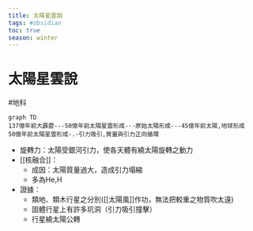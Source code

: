 ```yaml
---
title: 太陽星雲說
tags: #obsidian 
toc: true
season: winter
---
```

# 太陽星雲說
#地科
```mermaid
graph TD
137億年前大霹靂---50億年前太陽星雲形成---原始太陽形成---45億年前太陽,地球形成
50億年前太陽星雲形成-.-引力吸引,質量與引力正向循環
```
- 旋轉力：太陽受銀河引力，使各天體有繞太陽旋轉之動力
- [[核融合]]：
	- 成因：太陽質量過大，造成引力塌縮
	- 多為He,H
- 證據：
	- 類地、類木行星之分別([[太陽風]]作功，無法把較重之物質吹太遠)
	- 固體行星上有許多坑洞（引力吸引撞擊）
	- 行星繞太陽公轉